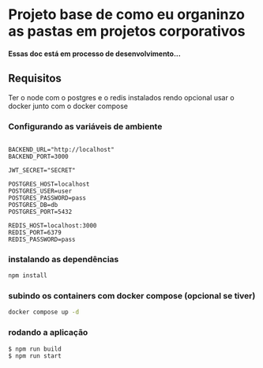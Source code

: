 # Projeto base de como eu organinzo as pastas em projetos corporativos

#### Essas doc está em processo de desenvolvimento...

## Requisitos
Ter o node com o postgres e o redis instalados rendo opcional usar o docker junto com o docker compose

### Configurando as variáveis de ambiente
```

BACKEND_URL="http://localhost"
BACKEND_PORT=3000

JWT_SECRET="SECRET"

POSTGRES_HOST=localhost
POSTGRES_USER=user
POSTGRES_PASSWORD=pass
POSTGRES_DB=db
POSTGRES_PORT=5432

REDIS_HOST=localhost:3000
REDIS_PORT=6379
REDIS_PASSWORD=pass

```

### instalando as dependências

```bash
npm install
```

### subindo os containers com docker compose (opcional se tiver)

```bash
docker compose up -d
```

### rodando a aplicação

```bash
$ npm run build
$ npm run start
```